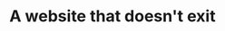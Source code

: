 ---
title: "A website that doesn't exit"
layout: redirect
sitemap: false
permalink: /redirect-page/
redirect_to:  "http://m3.sdf.org"
---